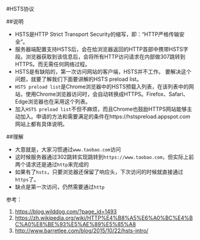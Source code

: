 #HSTS协议

##说明
- HSTS是HTTP Strict Transport Security的缩写，即：“HTTP严格传输安全”。
- 服务器端配置支持HSTS后，会在给浏览器返回的HTTP首部中携带HSTS字段。浏览器获取到该信息后，会将所有HTTP访问请求在内部做307跳转到HTTPS。而无需任何网络过程。
- HSTS是有缺陷的，第一次访问网站的客户端，HSTS并不工作。 要解决这个问题，就要了解我们下面要讲解的HSTS preload list。
- `HSTS preload list`是Chrome浏览器中的HSTS预载入列表，在该列表中的网站，使用Chrome浏览器访问时，会自动转换成HTTPS。Firefox、Safari、Edge浏览器也在采用这个列表。
- 加入`HSTS preload list`不但不麻烦，而且Chrome也鼓励HTTPS网站能够主动加入。申请的方法和需要满足的条件在https://hstspreload.appspot.com网站上都有具体说明。

##理解
- 大意就是，大家习惯通过`www.taobao.com`访问
- 这时候服务器通过302跳转实现跳转到`https://www.taobao.com`，但实际上前两个请求还是通过`http`来完成的
- 如果有了`hsts`，只要浏览器还保留了响应头，下次访问的时候就直接通过`https`了。
- 缺点是第一次访问，仍然需要通过`http`

参考：
1. https://blog.wilddog.com/?page_id=1493
2. https://zh.wikipedia.org/wiki/HTTP%E4%B8%A5%E6%A0%BC%E4%BC%A0%E8%BE%93%E5%AE%89%E5%85%A8
3. http://www.barretlee.com/blog/2015/10/22/hsts-intro/